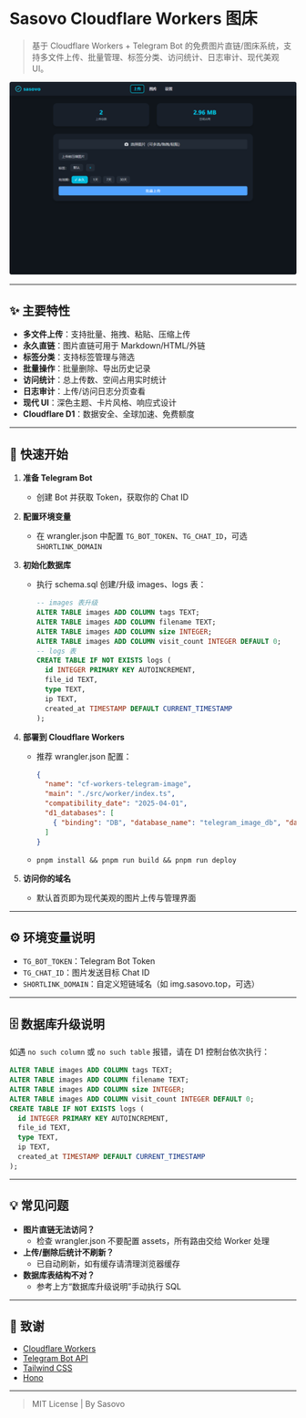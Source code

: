 # Sasovo Cloudflare Workers 图床

> 基于 Cloudflare Workers + Telegram Bot 的免费图片直链/图床系统，支持多文件上传、批量管理、标签分类、访问统计、日志审计、现代美观 UI。

![screenshot](./preview.png)

---

## ✨ 主要特性

- **多文件上传**：支持批量、拖拽、粘贴、压缩上传
- **永久直链**：图片直链可用于 Markdown/HTML/外链
- **标签分类**：支持标签管理与筛选
- **批量操作**：批量删除、导出历史记录
- **访问统计**：总上传数、空间占用实时统计
- **日志审计**：上传/访问日志分页查看
- **现代 UI**：深色主题、卡片风格、响应式设计
- **Cloudflare D1**：数据安全、全球加速、免费额度

---

## 🚀 快速开始

1. **准备 Telegram Bot**
   - 创建 Bot 并获取 Token，获取你的 Chat ID

2. **配置环境变量**
   - 在 wrangler.json 中配置 `TG_BOT_TOKEN`、`TG_CHAT_ID`，可选 `SHORTLINK_DOMAIN`

3. **初始化数据库**
   - 执行 schema.sql 创建/升级 images、logs 表：
     ```sql
     -- images 表升级
     ALTER TABLE images ADD COLUMN tags TEXT;
     ALTER TABLE images ADD COLUMN filename TEXT;
     ALTER TABLE images ADD COLUMN size INTEGER;
     ALTER TABLE images ADD COLUMN visit_count INTEGER DEFAULT 0;
     -- logs 表
     CREATE TABLE IF NOT EXISTS logs (
       id INTEGER PRIMARY KEY AUTOINCREMENT,
       file_id TEXT,
       type TEXT,
       ip TEXT,
       created_at TIMESTAMP DEFAULT CURRENT_TIMESTAMP
     );
     ```

4. **部署到 Cloudflare Workers**
   - 推荐 wrangler.json 配置：
     ```json
     {
       "name": "cf-workers-telegram-image",
       "main": "./src/worker/index.ts",
       "compatibility_date": "2025-04-01",
       "d1_databases": [
         { "binding": "DB", "database_name": "telegram_image_db", "database_id": "xxxx" }
       ]
     }
     ```
   - `pnpm install && pnpm run build && pnpm run deploy`

5. **访问你的域名**
   - 默认首页即为现代美观的图片上传与管理界面

---

## ⚙️ 环境变量说明

- `TG_BOT_TOKEN`：Telegram Bot Token
- `TG_CHAT_ID`：图片发送目标 Chat ID
- `SHORTLINK_DOMAIN`：自定义短链域名（如 img.sasovo.top，可选）

---

## 🗄️ 数据库升级说明

如遇 `no such column` 或 `no such table` 报错，请在 D1 控制台依次执行：

```sql
ALTER TABLE images ADD COLUMN tags TEXT;
ALTER TABLE images ADD COLUMN filename TEXT;
ALTER TABLE images ADD COLUMN size INTEGER;
ALTER TABLE images ADD COLUMN visit_count INTEGER DEFAULT 0;
CREATE TABLE IF NOT EXISTS logs (
  id INTEGER PRIMARY KEY AUTOINCREMENT,
  file_id TEXT,
  type TEXT,
  ip TEXT,
  created_at TIMESTAMP DEFAULT CURRENT_TIMESTAMP
);
```

---

## 💡 常见问题

- **图片直链无法访问？**
  - 检查 wrangler.json 不要配置 assets，所有路由交给 Worker 处理
- **上传/删除后统计不刷新？**
  - 已自动刷新，如有缓存请清理浏览器缓存
- **数据库表结构不对？**
  - 参考上方“数据库升级说明”手动执行 SQL

---

## 🙏 致谢

- [Cloudflare Workers](https://workers.cloudflare.com/)
- [Telegram Bot API](https://core.telegram.org/bots/api)
- [Tailwind CSS](https://tailwindcss.com/)
- [Hono](https://hono.dev/)

---

> MIT License | By Sasovo
